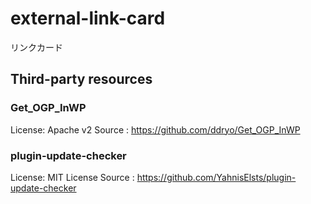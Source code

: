 # external-link-card
リンクカード

## Third-party resources
### Get_OGP_InWP
License: Apache v2
Source : https://github.com/ddryo/Get_OGP_InWP

### plugin-update-checker
License: MIT License
Source : https://github.com/YahnisElsts/plugin-update-checker
